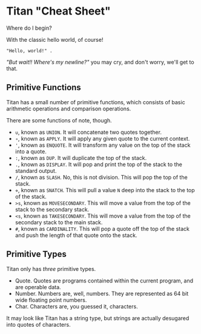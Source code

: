 # Titan "Cheat Sheet"
Where do I begin?

With the classic hello world, of course!

```
"Hello, world!" .
```

*"But wait!! Where's my newline?"* you may cry, and don't worry, we'll get to that.

## Primitive Functions
Titan has a small number of primitive functions, which consists of basic arithmetic operations and comparison operations.

There are some functions of note, though.

- `∪`, known as `UNION`. It will concatenate two quotes together.
- `∘`, known as `APPLY`. It will apply any given quote to the current context.
- `'`, known as `ENQUOTE`. It will transform any value on the top of the stack into a quote.
- `:`, known as `DUP`. It will duplicate the top of the stack.
- `.`, known as `DISPLAY`. It will pop and print the top of the stack to the standard output.
- `/`, known as `SLASH`. No, this is not division. This will pop the top of the stack.
- `⋄`, known as `SNATCH`. This will pull a value `N` deep into the stack to the top of the stack.
- `>s`, known as `MOVESECONDARY`. This will move a value from the top of the stack to the secondary stack.
- `<s`, known as `TAKESECONDARY`. This will move a value from the top of the secondary stack to the main stack.
- `#`, known as `CARDINALITY`. This will pop a quote off the top of the stack and push the length of that quote onto the stack.

## Primitive Types
Titan only has *three* primitive types.

- Quote. Quotes are programs contained within the current program, and are operable data.
- Number. Numbers are, well, numbers. They are represented as 64 bit wide floating point numbers.
- Char. Characters are, you guessed it, characters.

It may look like Titan has a string type, but strings are actually desugared into quotes of characters.